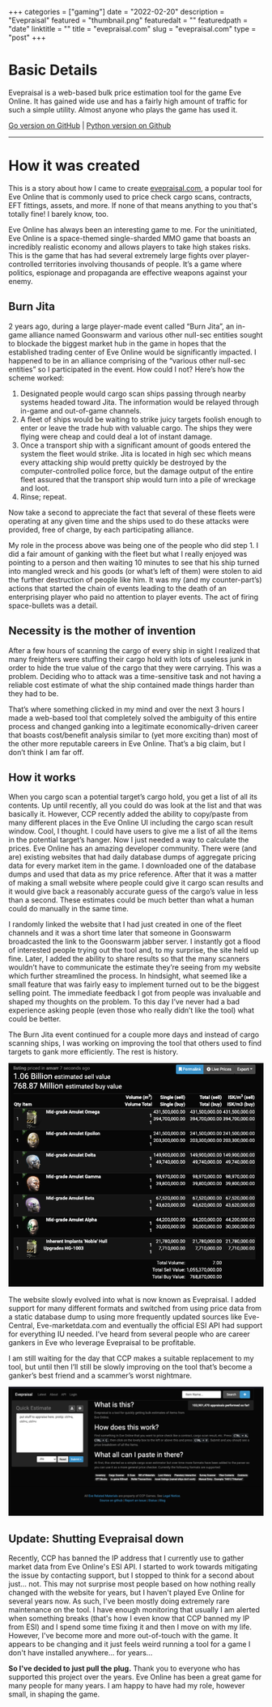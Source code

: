 +++
categories = ["gaming"]
date = "2022-02-20"
description = "Evepraisal"
featured = "thumbnail.png"
featuredalt = ""
featuredpath = "date"
linktitle = ""
title = "evepraisal.com"
slug = "evepraisal.com"
type = "post"
+++

# Basic Details

Evepraisal is a web-based bulk price estimation tool for the game Eve Online. It has gained wide use and has a fairly high amount of traffic for such a simple utility. Almost anyone who plays the game has used it.

[Go version on GitHub](https://github.com/evepraisal/go-evepraisal) | [Python version on Github](https://github.com/evepraisal/python-evepraisal)

------------

# How it was created

This is a story about how I came to create [evepraisal.com](https://evepraisal.com), a popular tool for Eve Online that is commonly used to price check cargo scans, contracts, EFT fittings, assets, and more. If none of that means anything to you that's totally fine! I barely know, too.


Eve Online has always been an interesting game to me. For the uninitiated, Eve Online is a space-themed single-sharded MMO game that boasts an incredibly realistic economy and allows players to take high stakes risks. This is the game that has had several extremely large fights over player-controlled territories involving thousands of people. It’s a game where politics, espionage and propaganda are effective weapons against your enemy.

## Burn Jita

2 years ago, during a large player-made event called “Burn Jita”, an in-game alliance named Goonswarm and various other null-sec entities sought to blockade the biggest market hub in the game in hopes that the established trading center of Eve Online would be significantly impacted. I happened to be in an alliance comprising of the “various other null-sec entities” so I participated in the event. How could I not? Here’s how the scheme worked:

1. Designated people would cargo scan ships passing through nearby systems headed toward Jita. The information would be relayed through in-game and out-of-game channels.
2. A fleet of ships would be waiting to strike juicy targets foolish enough to enter or leave the trade hub with valuable cargo. The ships they were flying were cheap and could deal a lot of instant damage.
3. Once a transport ship with a significant amount of goods entered the system the fleet would strike. Jita is located in high sec which means every attacking ship would pretty quickly be destroyed by the computer-controlled police force, but the damage output of the entire fleet assured that the transport ship would turn into a pile of wreckage and loot.
4. Rinse; repeat.

Now take a second to appreciate the fact that several of these fleets were operating at any given time and the ships used to do these attacks were provided, free of charge, by each participating alliance.

My role in the process above was being one of the people who did step 1. I did a fair amount of ganking with the fleet but what I really enjoyed was pointing to a person and then waiting 10 minutes to see that his ship turned into mangled wreck and his goods (or what’s left of them) were stolen to aid the further destruction of people like him. It was my (and my counter-part’s) actions that started the chain of events leading to the death of an enterprising player who paid no attention to player events. The act of firing space-bullets was a detail.

## Necessity is the mother of invention

After a few hours of scanning the cargo of every ship in sight I realized that many freighters were stuffing their cargo hold with lots of useless junk in order to hide the true value of the cargo that they were carrying. This was a problem. Deciding who to attack was a time-sensitive task and not having a reliable cost estimate of what the ship contained made things harder than they had to be.

That’s where something clicked in my mind and over the next 3 hours I made a web-based tool that completely solved the ambiguity of this entire process and changed ganking into a legitimate economically-driven career that boasts cost/benefit analysis similar to (yet more exciting than) most of the other more reputable careers in Eve Online. That’s a big claim, but I don’t think I am far off.

## How it works

When you cargo scan a potential target’s cargo hold, you get a list of all its contents. Up until recently, all you could do was look at the list and that was basically it. However, CCP recently added the ability to copy/paste from many different places in the Eve Online UI including the cargo scan result window. Cool, I thought. I could have users to give me a list of all the items in the potential target’s hanger. Now I just needed a way to calculate the prices. Eve Online has an amazing developer community. There were (and are) existing websites that had daily database dumps of aggregate pricing data for every market item in the game. I downloaded one of the database dumps and used that data as my price reference. After that it was a matter of making a small website where people could give it cargo scan results and it would give back a reasonably accurate guess of the cargo’s value in less than a second. These estimates could be much better than what a human could do manually in the same time.

I randomly linked the website that I had just created in one of the fleet channels and it was a short time later that someone in Goonswarm broadcasted the link to the Goonswarm jabber server. I instantly got a flood of interested people trying out the tool and, to my surprise, the site held up fine. Later, I added the ability to share results so that the many scanners wouldn’t have to communicate the estimate they’re seeing from my website which further streamlined the process. In hindsight, what seemed like a small feature that was fairly easy to implement turned out to be the biggest selling point. The immediate feedback I got from people was invaluable and shaped my thoughts on the problem. To this day I’ve never had a bad experience asking people (even those who really didn’t like the tool) what could be better.

The Burn Jita event continued for a couple more days and instead of cargo scanning ships, I was working on improving the tool that others used to find targets to gank more efficiently. The rest is history.

![Screenshot of appraisal](screenshot_appraisal.png "Evepraisal")

The website slowly evolved into what is now known as Evepraisal. I added support for many different formats and switched from using price data from a static database dump to using more frequently updated sources like Eve-Central, Eve-marketdata.com and eventually the official ESI API had support for everything IU needed. I’ve heard from several people who are career gankers in Eve who leverage Evepraisal to be profitable.

I am still waiting for the day that CCP makes a suitable replacement to my tool, but until then I’ll still be slowly improving on the tool that’s become a ganker’s best friend and a scammer’s worst nightmare.

![Screenshot of evepraisal.com homepage](screenshot_index.png "Evepraisal")

## Update: Shutting Evepraisal down

Recently, CCP has banned the IP address that I currently use to gather market data from Eve Online's ESI API. I started to work towards mitigating the issue by contacting support, but I stopped to think for a second about just... not. This may not surprise most people based on how nothing really changed with the website for years, but I haven't played Eve Online for several years now. As such, I've been mostly doing extremely rare maintenance on the tool. I have enough monitoring that usually I am alerted when something breaks (that's how I even know that CCP banned my IP from ESI) and I spend some time fixing it and then I move on with my life. However, I've become more and more out-of-touch with the game. It appears to be changing and it just feels weird running a tool for a game I don't have installed anywhere... for years...

**So I've decided to just pull the plug.** Thank you to everyone who has supported this project over the years. Eve Online has been a great game for many people for many years. I am happy to have had my role, however small, in shaping the game.